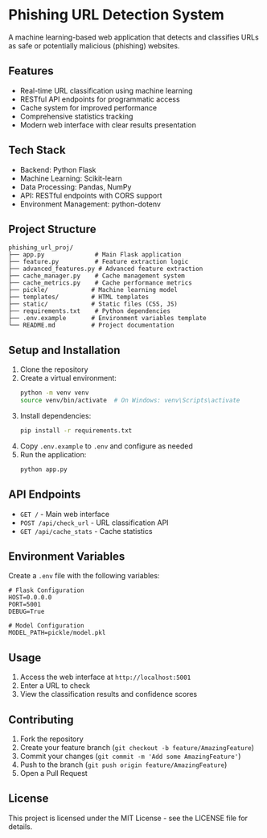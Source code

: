 # Phishing URL Detection System

A machine learning-based web application that detects and classifies URLs as safe or potentially malicious (phishing) websites.

## Features

- Real-time URL classification using machine learning
- RESTful API endpoints for programmatic access
- Cache system for improved performance
- Comprehensive statistics tracking
- Modern web interface with clear results presentation

## Tech Stack

- Backend: Python Flask
- Machine Learning: Scikit-learn
- Data Processing: Pandas, NumPy
- API: RESTful endpoints with CORS support
- Environment Management: python-dotenv

## Project Structure

```
phishing_url_proj/
├── app.py              # Main Flask application
├── feature.py          # Feature extraction logic
├── advanced_features.py # Advanced feature extraction
├── cache_manager.py    # Cache management system
├── cache_metrics.py    # Cache performance metrics
├── pickle/            # Machine learning model
├── templates/         # HTML templates
├── static/            # Static files (CSS, JS)
├── requirements.txt    # Python dependencies
├── .env.example       # Environment variables template
└── README.md          # Project documentation
```

## Setup and Installation

1. Clone the repository
2. Create a virtual environment:
   ```bash
   python -m venv venv
   source venv/bin/activate  # On Windows: venv\Scripts\activate
   ```
3. Install dependencies:
   ```bash
   pip install -r requirements.txt
   ```
4. Copy `.env.example` to `.env` and configure as needed
5. Run the application:
   ```bash
   python app.py
   ```

## API Endpoints

- `GET /` - Main web interface
- `POST /api/check_url` - URL classification API
- `GET /api/cache_stats` - Cache statistics

## Environment Variables

Create a `.env` file with the following variables:

```env
# Flask Configuration
HOST=0.0.0.0
PORT=5001
DEBUG=True

# Model Configuration
MODEL_PATH=pickle/model.pkl
```

## Usage

1. Access the web interface at `http://localhost:5001`
2. Enter a URL to check
3. View the classification results and confidence scores

## Contributing

1. Fork the repository
2. Create your feature branch (`git checkout -b feature/AmazingFeature`)
3. Commit your changes (`git commit -m 'Add some AmazingFeature'`)
4. Push to the branch (`git push origin feature/AmazingFeature`)
5. Open a Pull Request

## License

This project is licensed under the MIT License - see the LICENSE file for details.
